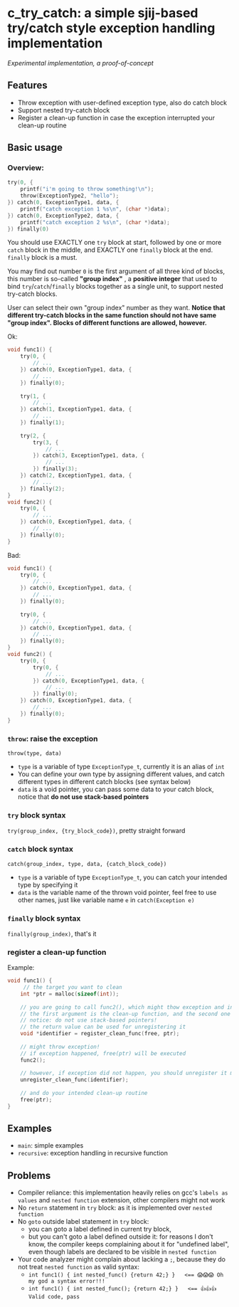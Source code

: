 # c_try_catch: a simple sjij-based try/catch style exception handling implementation

*Experimental implementation, a proof-of-concept*

## Features
- Throw exception with user-defined exception type, also do catch block
- Support nested try-catch block
- Register a clean-up function in case the exception interrupted your clean-up routine

## Basic usage

### Overview: 

```c
try(0, {
    printf("i'm going to throw something!\n");
    throw(ExceptionType2, "hello");
}) catch(0, ExceptionType1, data, {
    printf("catch exception 1 %s\n", (char *)data);
}) catch(0, ExceptionType2, data, {
    printf("catch exception 2 %s\n", (char *)data);
}) finally(0)
```

You should use EXACTLY one `try` block at start, followed by one or more `catch` block in the middle, and EXACTLY one `finally` block at
the end. `finally` block is a must.

You may find out number `0` is the first argument of all three kind of blocks, this number is so-called **"group index"** , a **positive
integer** that used to bind `try`/`catch`/`finally` blocks together as a single unit, to support nested try-catch blocks.

User can select their own "group index" number as they want. **Notice that different try-catch blocks in the same function 
should not have same "group index". Blocks of different functions are allowed, however.**

Ok:
```c
void func1() {
    try(0, {
        // ...
    }) catch(0, ExceptionType1, data, {
        // ...
    }) finally(0);
    
    try(1, {
        // ...
    }) catch(1, ExceptionType1, data, {
        // ...
    }) finally(1);
    
    try(2, {
        try(3, {
            // ...
        }) catch(3, ExceptionType1, data, {
            // ...
        }) finally(3);
    }) catch(2, ExceptionType1, data, {
        // ...
    }) finally(2);
}
void func2() {
    try(0, {
        // ...
    }) catch(0, ExceptionType1, data, {
        // ...
    }) finally(0);
}
```

Bad:
```c
void func1() {
    try(0, {
        // ...
    }) catch(0, ExceptionType1, data, {
        // ...
    }) finally(0);
    
    try(0, {
        // ...
    }) catch(0, ExceptionType1, data, {
        // ...
    }) finally(0);
}
void func2() {
    try(0, {
        try(0, {
            // ...
        }) catch(0, ExceptionType1, data, {
            // ...
        }) finally(0);
    }) catch(0, ExceptionType1, data, {
        // ...
    }) finally(0);
}
```


### `throw`: raise the exception

`throw(type, data)`
- `type` is a variable of type `ExceptionType_t`, currently it is an alias of `int` 
- You can define your own type by assigning different values, and catch different types in different catch blocks (see syntax below)
- `data` is a void pointer, you can pass some data to your catch block, notice that **do not use stack-based pointers** 

### `try` block syntax

`try(group_index, {try_block_code})`, pretty straight forward

### `catch` block syntax

`catch(group_index, type, data, {catch_block_code})`
- `type` is a variable of type `ExceptionType_t`, you can catch your intended type by specifying it
- `data` is the variable name of the thrown void pointer, feel free to use other names, just like variable name `e` in `catch(Exception e)`

### `finally` block syntax

`finally(group_index)`, that's it

### register a clean-up function

Example: 

```c
void func1() {
     // the target you want to clean
    int *ptr = malloc(sizeof(int));
    
    // you are going to call func2(), which might thow exception and interrupt your clean-up routine
    // the first argument is the clean-up function, and the second one is its argument when calling it
    // notice: do not use stack-based pointers!
    // the return value can be used for unregistering it
    void *identifier = register_clean_func(free, ptr);
    
    // might throw exception!
    // if exception happened, free(ptr) will be executed
    func2();
    
    // however, if exception did not happen, you should unregister it manually
    unregister_clean_func(identifier);
    
    // and do your intended clean-up routine
    free(ptr);
}
```

## Examples

- `main`: simple examples
- `recursive`: exception handling in recursive function 

## Problems

- Compiler reliance: this implementation heavily relies on gcc's `labels as values` and `nested function` extension, other compilers might not work
- No `return` statement in `try` block: as it is implemented over `nested function` 
- No `goto` outside label statement in `try` block: 
  - you can goto a label defined in current try block, 
  - but you can't goto a label defined outside it: for reasons I don't know, the compiler keeps complaining about it for "undefined label", even though labels are declared to be visible in `nested function`
- Your code analyzer might complain about lacking a `;`, because they do not treat `nested function` as valid syntax: 
  - `int func1() { int nested_func() {return 42;} }   <== 😱😱😱 Oh my god a syntax error!!!`
  - `int func1() { int nested_func(); {return 42;} }   <== 👍👍👍 Valid code, pass`